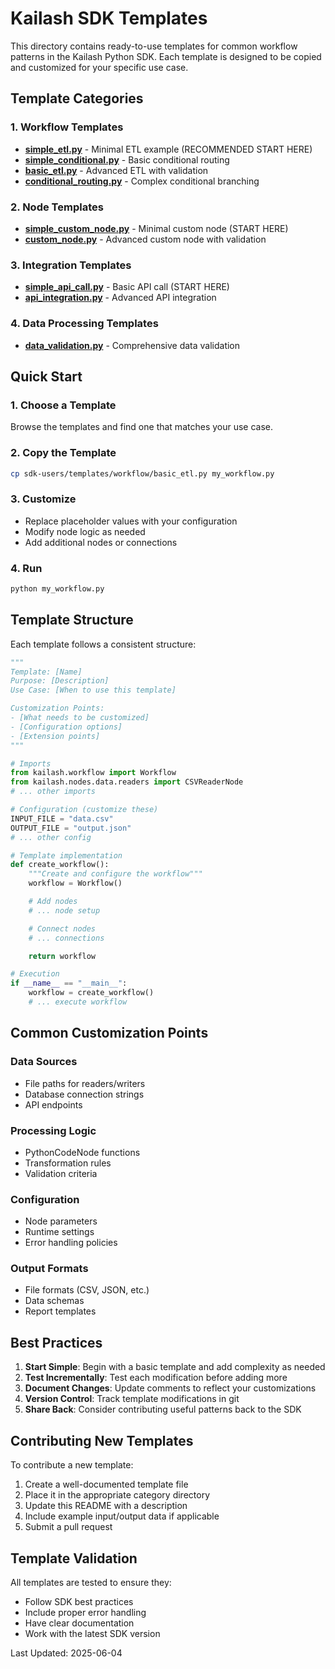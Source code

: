 # Kailash SDK Templates

This directory contains ready-to-use templates for common workflow patterns in the Kailash Python SDK. Each template is designed to be copied and customized for your specific use case.

## Template Categories

### 1. Workflow Templates
- **[simple_etl.py](workflow/simple_etl.py)** - Minimal ETL example (RECOMMENDED START HERE)
- **[simple_conditional.py](workflow/simple_conditional.py)** - Basic conditional routing
- **[basic_etl.py](workflow/basic_etl.py)** - Advanced ETL with validation
- **[conditional_routing.py](workflow/conditional_routing.py)** - Complex conditional branching

### 2. Node Templates
- **[simple_custom_node.py](nodes/simple_custom_node.py)** - Minimal custom node (START HERE)
- **[custom_node.py](nodes/custom_node.py)** - Advanced custom node with validation

### 3. Integration Templates
- **[simple_api_call.py](integrations/simple_api_call.py)** - Basic API call (START HERE)
- **[api_integration.py](integrations/api_integration.py)** - Advanced API integration

### 4. Data Processing Templates
- **[data_validation.py](data/data_validation.py)** - Comprehensive data validation

## Quick Start

### 1. Choose a Template
Browse the templates and find one that matches your use case.

### 2. Copy the Template
```bash
cp sdk-users/templates/workflow/basic_etl.py my_workflow.py
```

### 3. Customize
- Replace placeholder values with your configuration
- Modify node logic as needed
- Add additional nodes or connections

### 4. Run
```bash
python my_workflow.py
```

## Template Structure

Each template follows a consistent structure:

```python
"""
Template: [Name]
Purpose: [Description]
Use Case: [When to use this template]

Customization Points:
- [What needs to be customized]
- [Configuration options]
- [Extension points]
"""

# Imports
from kailash.workflow import Workflow
from kailash.nodes.data.readers import CSVReaderNode
# ... other imports

# Configuration (customize these)
INPUT_FILE = "data.csv"
OUTPUT_FILE = "output.json"
# ... other config

# Template implementation
def create_workflow():
    """Create and configure the workflow"""
    workflow = Workflow()

    # Add nodes
    # ... node setup

    # Connect nodes
    # ... connections

    return workflow

# Execution
if __name__ == "__main__":
    workflow = create_workflow()
    # ... execute workflow
```

## Common Customization Points

### Data Sources
- File paths for readers/writers
- Database connection strings
- API endpoints

### Processing Logic
- PythonCodeNode functions
- Transformation rules
- Validation criteria

### Configuration
- Node parameters
- Runtime settings
- Error handling policies

### Output Formats
- File formats (CSV, JSON, etc.)
- Data schemas
- Report templates

## Best Practices

1. **Start Simple**: Begin with a basic template and add complexity as needed
2. **Test Incrementally**: Test each modification before adding more
3. **Document Changes**: Update comments to reflect your customizations
4. **Version Control**: Track template modifications in git
5. **Share Back**: Consider contributing useful patterns back to the SDK

## Contributing New Templates

To contribute a new template:

1. Create a well-documented template file
2. Place it in the appropriate category directory
3. Update this README with a description
4. Include example input/output data if applicable
5. Submit a pull request

## Template Validation

All templates are tested to ensure they:
- Follow SDK best practices
- Include proper error handling
- Have clear documentation
- Work with the latest SDK version

Last Updated: 2025-06-04
